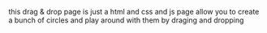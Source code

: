 this drag & drop page is just a html and css and js page allow you to create a bunch of circles and play around with them
by draging and dropping
